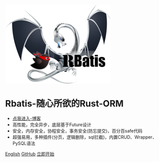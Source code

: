 ![logo](logo.png )

# Rbatis-随心所欲的Rust-ORM

* [点我进入-博客](blog.md)
* 高性能，完全异步，底层基于Future设计
* 安全，内存安全，协程安全，事务安全(防忘提交)，百分百safe代码
* 超强易用，多种插件(分页，逻辑删除，sql拦截)，内置CRUD、Wrapper、PySQL语法

[English](en/)
[GitHub](https://github.com/rbatis/rbatis)
[立即开始](#Rbatis-初始化)